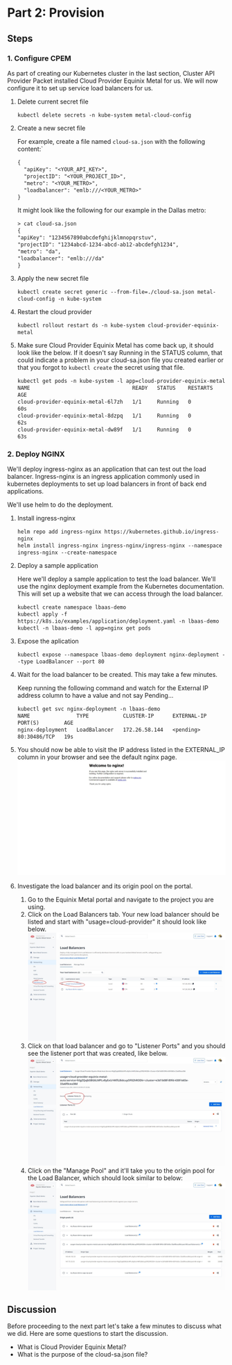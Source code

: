 <!-- See https://squidfunk.github.io/mkdocs-material/reference/ -->

# Part 2: Provision

## Steps

### 1. Configure CPEM

As part of creating our Kubernetes cluster in the last section, Cluster API Provider Packet installed Cloud Provider Equinix Metal for us. We will now configure it to set up service load balancers for us.

1. Delete current secret file

   ```shell
   kubectl delete secrets -n kube-system metal-cloud-config
   ```

1. Create a new secret file

   For example, create a file named `cloud-sa.json` with the following content:`

   ```text
   {
     "apiKey": "<YOUR_API_KEY>",
     "projectID": "<YOUR_PROJECT_ID>",
     "metro": "<YOUR_METRO>",
     "loadbalancer": "emlb:///<YOUR_METRO>"
   }
   ```

   It might look like the following for our example in the Dallas metro:

   ```shell
   > cat cloud-sa.json
   {
   "apiKey": "1234567890abcdefghijklmnopqrstuv",
   "projectID": "1234abcd-1234-abcd-ab12-abcdefgh1234",
   "metro": "da",
   "loadbalancer": "emlb:///da"
   }
   ```

1. Apply the new secret file

   ```shell
   kubectl create secret generic --from-file=./cloud-sa.json metal-cloud-config -n kube-system
   ```

1. Restart the cloud provider

   ```shell
   kubectl rollout restart ds -n kube-system cloud-provider-equinix-metal
   ```

1. Make sure Cloud Provider Equinix Metal has come back up, it should look like the below. If it doesn't say Running in the STATUS column, that could indicate a problem in your cloud-sa.json file you created earlier or that you forgot to `kubectl create` the secret using that file.

   ```shell
   kubectl get pods -n kube-system -l app=cloud-provider-equinix-metal
   NAME                                 READY   STATUS    RESTARTS   AGE
   cloud-provider-equinix-metal-6l7zh   1/1     Running   0          60s
   cloud-provider-equinix-metal-8dzpq   1/1     Running   0          62s
   cloud-provider-equinix-metal-dw89f   1/1     Running   0          63s
   ```

### 2. Deploy NGINX

We'll deploy ingress-nginx as an application that can test out the load balancer. Ingress-nginx is an ingress application commonly used in kubernetes deployments to set up load balancers in front of back end applications.

We'll use helm to do the deployment.

1. Install ingress-nginx

   ```shell
   helm repo add ingress-nginx https://kubernetes.github.io/ingress-nginx
   helm install ingress-nginx ingress-nginx/ingress-nginx --namespace ingress-nginx --create-namespace
   ```

1. Deploy a sample application

   Here we'll deploy a sample application to test the load balancer. We'll use the nginx deployment example from the Kubernetes documentation. This will set up a website that we can access through the load balancer.

   ```shell
   kubectl create namespace lbaas-demo
   kubectl apply -f https://k8s.io/examples/application/deployment.yaml -n lbaas-demo
   kubectl -n lbaas-demo -l app=nginx get pods
   ```

1. Expose the aplication

   ```shell
   kubectl expose --namespace lbaas-demo deployment nginx-deployment --type LoadBalancer --port 80
   ```

1. Wait for the load balancer to be created. This may take a few minutes.

   Keep running the following command and watch for the External IP address column to have a value and not say Pending...

   ```shell
   kubectl get svc nginx-deployment -n lbaas-demo
   NAME               TYPE           CLUSTER-IP      EXTERNAL-IP    PORT(S)        AGE
   nginx-deployment   LoadBalancer   172.26.58.144   <pending>      80:30486/TCP   19s
   ```

1. You should now be able to visit the IP address listed in the EXTERNAL_IP column in your browser and see the default nginx page.
   ![NGINX Default Page](../images/nginx-default-page.jpeg)

1. Investigate the load balancer and its origin pool on the portal.

   1. Go to the Equinix Metal portal and navigate to the project you are using.
   2. Click on the Load Balancers tab. Your new load balancer should be listed and start with "usage=cloud-provider" it should look like below.
      ![NGINX Load Balancers](../images/nginx-load-balancers.jpeg)
   3. Click on that load balancer and go to "Listener Ports" and you should see the listener port that was created, like below.
      ![Listener Pool](../images/nginx-listener-port.jpeg)
   4. Click on the "Manage Pool" and it'll take you to the origin pool for the Load Balancer, which should look similar to below:
      ![Manage Pool](../images/nginx-load-balancer-pool.jpeg)

## Discussion

Before proceeding to the next part let's take a few minutes to discuss what we did. Here are some questions to start the discussion.

- What is Cloud Provider Equinix Metal?
- What is the purpose of the cloud-sa.json file?
